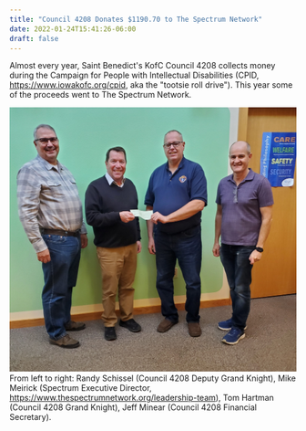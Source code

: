 ```yaml
---
title: "Council 4208 Donates $1190.70 to The Spectrum Network"
date: 2022-01-24T15:41:26-06:00
draft: false
---
```

Almost every year, Saint Benedict's KofC Council 4208 collects money during the Campaign for People with Intellectual Disabilities (CPID, https://www.iowakofc.org/cpid, aka the "tootsie roll drive"). This year some of the proceeds went to The Spectrum Network.
<!--more-->
![spectrum donation](/posts/spectrum-donation-220121_153803cropped.jpg)
From left to right: Randy Schissel (Council 4208 Deputy Grand Knight), Mike Meirick (Spectrum Executive Director, https://www.thespectrumnetwork.org/leadership-team), Tom Hartman (Council 4208 Grand Knight), Jeff Minear (Council 4208 Financial Secretary).